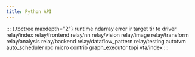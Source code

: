 ```yaml
---
title: Python API
---
```


::: {.toctree maxdepth="2"}
runtime ndarray error ir target tir te driver relay/index relay/frontend
relay/nn relay/vision relay/image relay/transform relay/analysis
relay/backend relay/dataflow_pattern relay/testing autotvm
auto_scheduler rpc micro contrib graph_executor topi vta/index
:::
